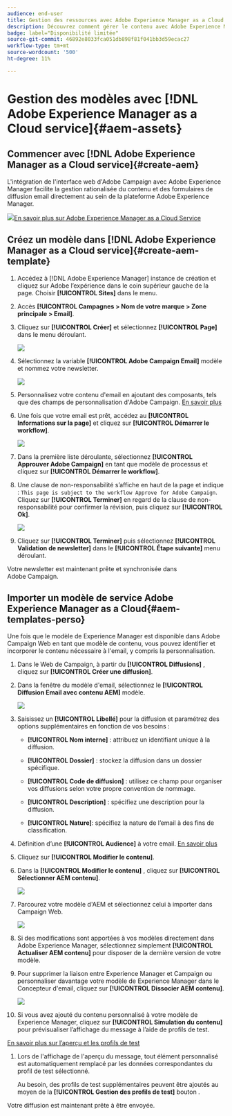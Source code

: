 ```yaml
---
audience: end-user
title: Gestion des ressources avec Adobe Experience Manager as a Cloud Service
description: Découvrez comment gérer le contenu avec Adobe Experience Manager as a Cloud Service
badge: label="Disponibilité limitée"
source-git-commit: 46892e8033fca051db898f81f041bb3d59ecac27
workflow-type: tm+mt
source-wordcount: '500'
ht-degree: 11%

---
```


# Gestion des modèles avec [!DNL Adobe Experience Manager as a Cloud service]{#aem-assets}

## Commencer avec [!DNL Adobe Experience Manager as a Cloud service]{#create-aem}

L&#39;intégration de l&#39;interface web d&#39;Adobe Campaign avec Adobe Experience Manager facilite la gestion rationalisée du contenu et des formulaires de diffusion email directement au sein de la plateforme Adobe Experience Manager.

![](assets/do-not-localize/book.png)[En savoir plus sur Adobe Experience Manager as a Cloud Service](https://experienceleague.adobe.com/docs/experience-manager-cloud-service/content/sites/authoring/getting-started/quick-start.html?lang=en)

## Créez un modèle dans [!DNL Adobe Experience Manager as a Cloud service]{#create-aem-template}

1. Accédez à [!DNL Adobe Experience Manager] instance de création et cliquez sur Adobe l’expérience dans le coin supérieur gauche de la page. Choisir **[!UICONTROL Sites]** dans le menu.

1. Accès **[!UICONTROL Campagnes > Nom de votre marque > Zone principale > Email]**.

1. Cliquez sur **[!UICONTROL Créer]** et sélectionnez **[!UICONTROL Page]** dans le menu déroulant.

   ![](assets/aem_1.png)

1. Sélectionnez la variable **[!UICONTROL Adobe Campaign Email]** modèle et nommez votre newsletter.

   ![](assets/aem_2.png)

1. Personnalisez votre contenu d&#39;email en ajoutant des composants, tels que des champs de personnalisation d&#39;Adobe Campaign. [En savoir plus](https://experienceleague.adobe.com/docs/experience-manager-65/content/sites/authoring/aem-adobe-campaign/campaign.html?lang=en#editing-email-content)

1. Une fois que votre email est prêt, accédez au **[!UICONTROL Informations sur la page]** et cliquez sur **[!UICONTROL Démarrer le workflow]**.

   ![](assets/aem_3.png)

1. Dans la première liste déroulante, sélectionnez **[!UICONTROL Approuver Adobe Campaign]** en tant que modèle de processus et cliquez sur **[!UICONTROL Démarrer le workflow]**.

1. Une clause de non-responsabilité s’affiche en haut de la page et indique : `This page is subject to the workflow Approve for Adobe Campaign`. Cliquez sur **[!UICONTROL Terminer]** en regard de la clause de non-responsabilité pour confirmer la révision, puis cliquez sur **[!UICONTROL Ok]**.

   ![](assets/aem_4.png)

1. Cliquez sur **[!UICONTROL Terminer]** puis sélectionnez **[!UICONTROL Validation de newsletter]** dans le **[!UICONTROL Étape suivante]** menu déroulant.

Votre newsletter est maintenant prête et synchronisée dans Adobe Campaign.

## Importer un modèle de service Adobe Experience Manager as a Cloud{#aem-templates-perso}

Une fois que le modèle de Experience Manager est disponible dans Adobe Campaign Web en tant que modèle de contenu, vous pouvez identifier et incorporer le contenu nécessaire à l&#39;email, y compris la personnalisation.

1. Dans le Web de Campaign, à partir du **[!UICONTROL Diffusions]** , cliquez sur **[!UICONTROL Créer une diffusion]**.

1. Dans la fenêtre du modèle d&#39;email, sélectionnez le **[!UICONTROL Diffusion Email avec contenu AEM]** modèle.

   ![](assets/aem_5.png)

1. Saisissez un **[!UICONTROL Libellé]** pour la diffusion et paramétrez des options supplémentaires en fonction de vos besoins :

   * **[!UICONTROL Nom interne]** : attribuez un identifiant unique à la diffusion.

   * **[!UICONTROL Dossier]** : stockez la diffusion dans un dossier spécifique.

   * **[!UICONTROL Code de diffusion]** : utilisez ce champ pour organiser vos diffusions selon votre propre convention de nommage.

   * **[!UICONTROL Description]** : spécifiez une description pour la diffusion.

   * **[!UICONTROL Nature]**: spécifiez la nature de l’email à des fins de classification.

1. Définition d’une **[!UICONTROL Audience]** à votre email. [En savoir plus](../email/create-email.md#define-audience)

1. Cliquez sur **[!UICONTROL Modifier le contenu]**.

1. Dans la **[!UICONTROL Modifier le contenu]** , cliquez sur **[!UICONTROL Sélectionner AEM contenu]**.

   ![](assets/aem_6.png)

1. Parcourez votre modèle d&#39;AEM et sélectionnez celui à importer dans Campaign Web.

   ![](assets/aem_8.png)

1. Si des modifications sont apportées à vos modèles directement dans Adobe Experience Manager, sélectionnez simplement **[!UICONTROL Actualiser AEM contenu]** pour disposer de la dernière version de votre modèle.

1. Pour supprimer la liaison entre Experience Manager et Campaign ou personnaliser davantage votre modèle de Experience Manager dans le Concepteur d&#39;email, cliquez sur **[!UICONTROL Dissocier AEM contenu]**.

   ![](assets/aem_9.png)

1. Si vous avez ajouté du contenu personnalisé à votre modèle de Experience Manager, cliquez sur **[!UICONTROL Simulation du contenu]** pour prévisualiser l’affichage du message à l’aide de profils de test.

[En savoir plus sur l’aperçu et les profils de test](../preview-test/preview-content.md)

1. Lors de l&#39;affichage de l&#39;aperçu du message, tout élément personnalisé est automatiquement remplacé par les données correspondantes du profil de test sélectionné.

   Au besoin, des profils de test supplémentaires peuvent être ajoutés au moyen de la **[!UICONTROL Gestion des profils de test]** bouton .

Votre diffusion est maintenant prête à être envoyée.
